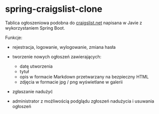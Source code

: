 # spring-craigslist-clone

Tablica ogłoszeniowa podobna do [craigslist.net](https://craigslist.net) napisana w
Javie z wykorzystaniem Spring Boot.

Funkcje:

- rejestracja, logowanie, wylogowanie, zmiana hasła

- tworzenie nowych ogłoszeń zawierających:
    - datę utworzenia
    - tytuł
    - opis w formacie Markdown przetwarzany na bezpieczny HTML
    - zdjęcia w formacie jpg / png wyświetlane w galerii

- zgłaszanie nadużyć

- administrator z możliwością podglądu zgłoszeń nadużycia i usuwania ogłoszeń
